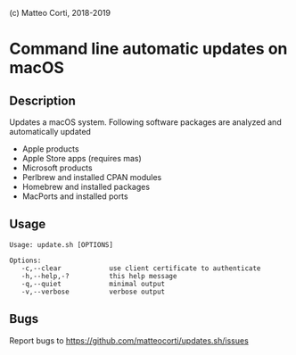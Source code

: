 
 (c) Matteo Corti, 2018-2019

# Command line automatic updates on macOS

## Description

Updates a macOS system. Following software packages are analyzed and automatically updated

 - Apple products
 - Apple Store apps (requires mas)
 - Microsoft products
 - Perlbrew and installed CPAN modules
 - Homebrew and installed packages
 - MacPorts and installed ports

## Usage

```
Usage: update.sh [OPTIONS]

Options:
   -c,--clear            use client certificate to authenticate
   -h,--help,-?          this help message
   -q,--quiet            minimal output
   -v,--verbose          verbose output
```

## Bugs

Report bugs to https://github.com/matteocorti/updates.sh/issues
